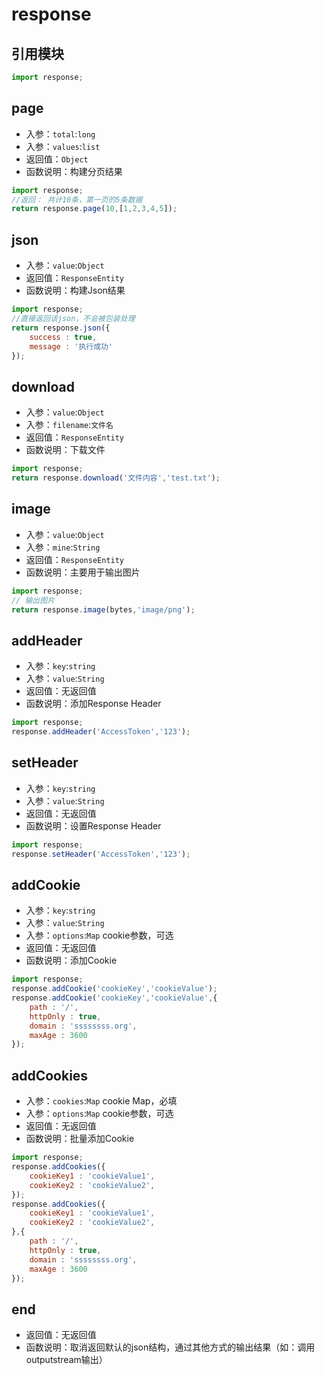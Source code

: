 # response <Badge text="0.3.0+" type="error"/>

## 引用模块
```javascript
import response;
```
## page <Badge text="0.3.0+" type="error"/>
- 入参：`total`:`long`
- 入参：`values`:`list`
- 返回值：`Object`
- 函数说明：构建分页结果
```javascript
import response;
//返回： 共计10条，第一页的5条数据
return response.page(10,[1,2,3,4,5]);
```

## json <Badge text="0.3.0+" type="error"/>
- 入参：`value`:`Object`
- 返回值：`ResponseEntity`
- 函数说明：构建Json结果
```javascript
import response;
//直接返回该json，不会被包装处理
return response.json({
    success : true,
    message : '执行成功'
});
```

## download <Badge text="0.3.0+" type="error"/>
- 入参：`value`:`Object`
- 入参：`filename`:`文件名`
- 返回值：`ResponseEntity`
- 函数说明：下载文件
```javascript
import response;
return response.download('文件内容','test.txt');
```

## image <Badge text="0.3.0+" type="error"/>
- 入参：`value`:`Object`
- 入参：`mine`:`String`
- 返回值：`ResponseEntity`
- 函数说明：主要用于输出图片
```javascript
import response;
// 输出图片
return response.image(bytes,'image/png');
```

## addHeader <Badge text="0.3.3+" type="error"/>
- 入参：`key`:`string`
- 入参：`value`:`String`
- 返回值：无返回值
- 函数说明：添加Response Header
```javascript
import response;
response.addHeader('AccessToken','123');
```

## setHeader <Badge text="0.3.3+" type="error"/>
- 入参：`key`:`string`
- 入参：`value`:`String`
- 返回值：无返回值
- 函数说明：设置Response Header
```javascript
import response;
response.setHeader('AccessToken','123');
```

## addCookie <Badge text="0.3.3+" type="error"/>
- 入参：`key`:`string`
- 入参：`value`:`String`
- 入参：`options`:`Map` cookie参数，可选
- 返回值：无返回值
- 函数说明：添加Cookie
```javascript
import response;
response.addCookie('cookieKey','cookieValue');
response.addCookie('cookieKey','cookieValue',{
    path : '/',
    httpOnly : true,
    domain : 'ssssssss.org',
    maxAge : 3600
});
```

## addCookies <Badge text="0.3.3+" type="error"/>
- 入参：`cookies`:`Map` cookie Map，必填
- 入参：`options`:`Map` cookie参数，可选
- 返回值：无返回值
- 函数说明：批量添加Cookie
```javascript
import response;
response.addCookies({
    cookieKey1 : 'cookieValue1',
    cookieKey2 : 'cookieValue2',
});
response.addCookies({
    cookieKey1 : 'cookieValue1',
    cookieKey2 : 'cookieValue2',
},{
    path : '/',
    httpOnly : true,
    domain : 'ssssssss.org',
    maxAge : 3600
});
```

## end <Badge text="0.4.0+" type="error"/>

- 返回值：无返回值
- 函数说明：取消返回默认的json结构，通过其他方式的输出结果（如：调用outputstream输出）